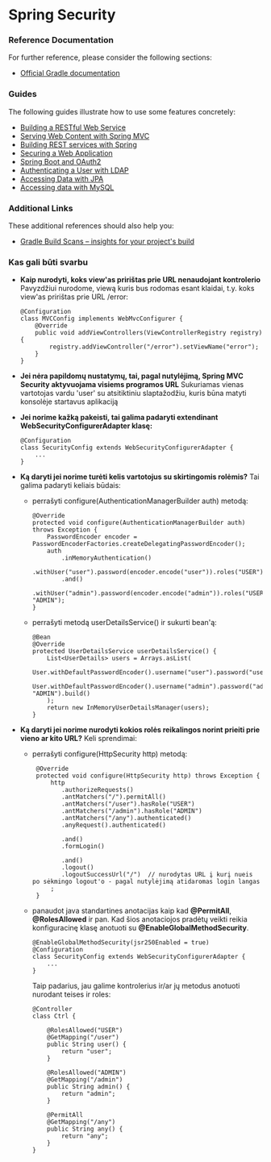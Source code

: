 # Spring Security

### Reference Documentation
For further reference, please consider the following sections:

* [Official Gradle documentation](https://docs.gradle.org)

### Guides
The following guides illustrate how to use some features concretely:

* [Building a RESTful Web Service](https://spring.io/guides/gs/rest-service/)
* [Serving Web Content with Spring MVC](https://spring.io/guides/gs/serving-web-content/)
* [Building REST services with Spring](https://spring.io/guides/tutorials/bookmarks/)
* [Securing a Web Application](https://spring.io/guides/gs/securing-web/)
* [Spring Boot and OAuth2](https://spring.io/guides/tutorials/spring-boot-oauth2/)
* [Authenticating a User with LDAP](https://spring.io/guides/gs/authenticating-ldap/)
* [Accessing Data with JPA](https://spring.io/guides/gs/accessing-data-jpa/)
* [Accessing data with MySQL](https://spring.io/guides/gs/accessing-data-mysql/)

### Additional Links
These additional references should also help you:

* [Gradle Build Scans – insights for your project's build](https://scans.gradle.com#gradle)

### Kas gali būti svarbu

- __Kaip nurodyti, koks view'as pririštas prie URL nenaudojant kontrolerio__
    Pavyzdžiui nurodome, viewą kuris bus rodomas esant klaidai, t.y. koks view'as pririštas prie URL /error:

    ```
    @Configuration
    class MVCConfig implements WebMvcConfigurer {
        @Override
        public void addViewControllers(ViewControllerRegistry registry) {
            registry.addViewController("/error").setViewName("error");
        }
    }
    ```
- __Jei nėra papildomų nustatymų, tai, pagal nutylėjimą, Spring MVC Security aktyvuojama visiems programos URL__
    Sukuriamas vienas vartotojas vardu 'user' su atsitiktiniu slaptažodžiu, kuris būna matyti konsolėje 
    startavus aplikaciją
    
- __Jei norime kažką pakeisti, tai galima padaryti extendinant WebSecurityConfigurerAdapter klasę:__
    ```
    @Configuration
    class SecurityConfig extends WebSecurityConfigurerAdapter {
        ...
    }
    ```
- __Ką daryti jei norime turėti kelis vartotojus su skirtingomis rolėmis?__
    Tai galima padaryti keliais būdais:

    - perrašyti configure(AuthenticationManagerBuilder auth) metodą:
        ```
        @Override
        protected void configure(AuthenticationManagerBuilder auth) throws Exception {
            PasswordEncoder encoder = PasswordEncoderFactories.createDelegatingPasswordEncoder();
            auth
                .inMemoryAuthentication()
                .withUser("user").password(encoder.encode("user")).roles("USER")
                .and()
                .withUser("admin").password(encoder.encode("admin")).roles("USER", "ADMIN");
        }
        ``` 
        
    - perrašyti metodą userDetailsService() ir sukurti bean'ą: 
        ```
        @Bean
        @Override
        protected UserDetailsService userDetailsService() {
            List<UserDetails> users = Arrays.asList(
                User.withDefaultPasswordEncoder().username("user").password("user").roles("USER").build(),
                User.withDefaultPasswordEncoder().username("admin").password("admin").roles("USER", "ADMIN").build()
            );
            return new InMemoryUserDetailsManager(users);
        }

        ```
- __Ką daryti jei norime nurodyti kokios rolės reikalingos norint prieiti prie vieno ar kito URL?__
    Keli sprendimai:
    
    - perrašyti configure(HttpSecurity http) metodą:
        ```
         @Override
         protected void configure(HttpSecurity http) throws Exception {
             http
                .authorizeRequests()
                .antMatchers("/").permitAll()
                .antMatchers("/user").hasRole("USER")
                .antMatchers("/admin").hasRole("ADMIN")
                .antMatchers("/any").authenticated()
                .anyRequest().authenticated()
                
                .and()
                .formLogin()
                
                .and()
                .logout()
                .logoutSuccessUrl("/")  // nurodytas URL į kurį nueis po sėkmingo logout'o - pagal nutylėjimą atidaromas login langas
             ;
         }

        ```
        
    - panaudot java standartines anotacijas kaip kad __@PermitAll__, __@RolesAllowed__ ir pan.
        Kad šios anotaciojos pradėtų veikti reikia konfiguracinę klasę anotuoti su __@EnableGlobalMethodSecurity__.
        ```
        @EnableGlobalMethodSecurity(jsr250Enabled = true)
        @Configuration
        class SecurityConfig extends WebSecurityConfigurerAdapter {
            ...
        }

        ```
        
        Taip padarius, jau galime kontrolerius ir/ar jų metodus anotuoti nurodant teises ir roles:
        ```
        @Controller
        class Ctrl {
        
            @RolesAllowed("USER")
            @GetMapping("/user")
            public String user() {
                return "user";
            }
        
            @RolesAllowed("ADMIN")
            @GetMapping("/admin")
            public String admin() {
                return "admin";
            }
        
            @PermitAll
            @GetMapping("/any")
            public String any() {
                return "any";
            }
        }
        ```
